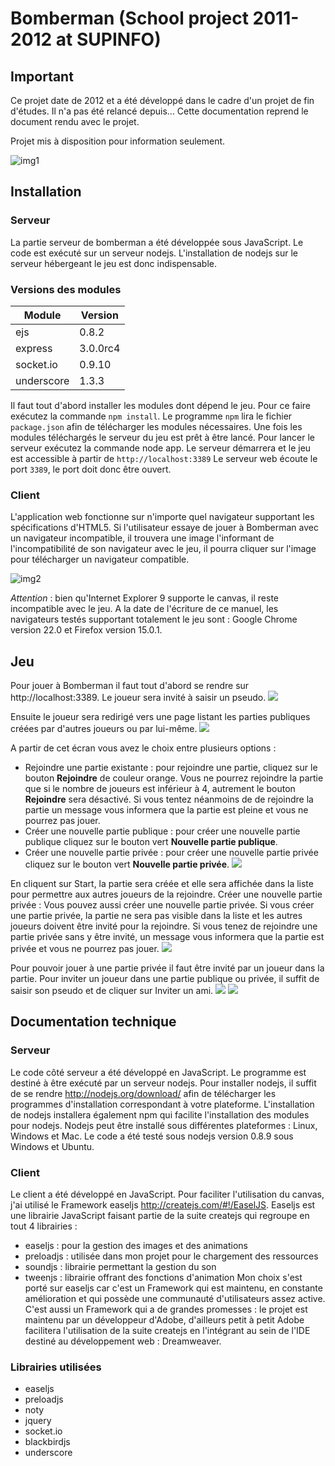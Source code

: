 # Bomberman (School project 2011-2012 at SUPINFO)

## Important
Ce projet date de 2012 et a été développé dans le cadre d'un projet de fin d'études. Il n'a pas été relancé depuis...
Cette documentation reprend le document rendu avec le projet.

Projet mis à disposition pour information seulement.

![img1](./doc/game.jpg)

## Installation

### Serveur
La partie serveur de bomberman a été développée sous JavaScript. Le code est exécuté sur un serveur nodejs. L'installation de nodejs sur le serveur hébergeant le jeu est donc indispensable.

### Versions des modules
| Module     | Version  |
| ---------  | -------- |
| ejs        | 0.8.2    |
| express    | 3.0.0rc4 |
| socket.io  | 0.9.10   |
| underscore | 1.3.3    |

Il faut tout d'abord installer les modules dont dépend le jeu. Pour ce faire exécutez la commande `npm install`. Le programme `npm` lira le fichier `package.json` afin de télécharger les modules nécessaires. Une fois les modules téléchargés le serveur du jeu est prêt à être lancé.
Pour lancer le serveur exécutez la commande node app.
Le serveur démarrera et le jeu est accessible à partir de `http://localhost:3389`
Le serveur web écoute le port `3389`, le port doit donc être ouvert.

### Client
L'application web fonctionne sur n'importe quel navigateur supportant les spécifications d'HTML5.
Si l'utilisateur essaye de jouer à Bomberman avec un navigateur incompatible, il trouvera une image l'informant de l'incompatibilité de son navigateur avec le jeu, il pourra cliquer sur l'image pour télécharger un navigateur compatible.

![img2](./doc/browser.jpg)

*Attention* : bien qu'Internet Explorer 9 supporte le canvas, il reste incompatible avec le jeu.
A la date de l'écriture de ce manuel, les navigateurs testés supportant totalement le jeu sont : Google Chrome version 22.0 et Firefox version 15.0.1.

## Jeu

Pour jouer à Bomberman il faut tout d'abord se rendre sur http://localhost:3389. Le joueur sera invité à saisir un pseudo.
![](./doc/scr1.jpg)

Ensuite le joueur sera redirigé vers une page listant les parties publiques créées par d'autres joueurs ou par lui-même.
![](./doc/scr2.jpg)

A partir de cet écran vous avez le choix entre plusieurs options :
- Rejoindre une partie existante : pour rejoindre une partie, cliquez sur le bouton **Rejoindre** de couleur orange. Vous ne pourrez rejoindre la partie que si le nombre de joueurs est inférieur à 4, autrement le bouton **Rejoindre** sera désactivé. Si vous tentez néanmoins de de rejoindre la partie un message vous informera que la partie est pleine et vous ne pourrez pas jouer.
- Créer une nouvelle partie publique : pour créer une nouvelle partie publique cliquez sur le bouton vert **Nouvelle partie publique**.
- Créer une nouvelle partie privée : pour créer une nouvelle partie privée cliquez sur le bouton vert **Nouvelle partie privée**.
![](./doc/scr3.jpg)

En cliquent sur Start, la partie sera créée et elle sera affichée dans la liste pour permettre aux autres joueurs de la rejoindre.
Créer une nouvelle partie privée : Vous pouvez aussi créer une nouvelle partie privée. Si vous créer une partie privée, la partie ne sera pas visible dans la liste et les autres joueurs doivent être invité pour la rejoindre. Si vous tenez de rejoindre une partie privée sans y être invité, un message vous informera que la partie est privée et vous ne pourrez pas jouer.
![](./doc/scr4.jpg)

Pour pouvoir jouer à une partie privée il faut être invité par un joueur dans la partie. Pour inviter un joueur dans une partie publique ou privée, il suffit de saisir son pseudo et de cliquer sur Inviter un ami.
![](./doc/scr5.jpg)
![](./doc/scr6.jpg)

## Documentation technique

### Serveur
Le code côté serveur a été développé en JavaScript. Le programme est destiné à être exécuté par un serveur nodejs.
Pour installer nodejs, il suffit de se rendre http://nodejs.org/download/ afin de télécharger les programmes d'installation correspondant à votre plateforme. L'installation de nodejs installera également npm qui facilite l'installation des modules pour nodejs.
Nodejs peut être installé sous différentes plateformes : Linux, Windows et Mac.
Le code a été testé sous nodejs version 0.8.9 sous Windows et Ubuntu.

### Client
Le client a été développé en JavaScript.
Pour faciliter l'utilisation du canvas, j'ai utilisé le Framework easeljs http://createjs.com/#!/EaselJS.
Easeljs est une librairie JavaScript faisant partie de la suite createjs qui regroupe en tout 4 librairies :
- easeljs : pour la gestion des images et des animations
- preloadjs : utilisée dans mon projet pour le chargement des ressources
- soundjs : librairie permettant la gestion du son
- tweenjs : librairie offrant des fonctions d'animation
Mon choix s'est porté sur easeljs car c'est un Framework qui est maintenu, en constante amélioration et qui possède une communauté d'utilisateurs assez active. C'est aussi un Framework qui a de grandes promesses : le projet est maintenu par un développeur d'Adobe, d'ailleurs petit à petit Adobe facilitera l'utilisation de la suite createjs en l'intégrant au sein de l'IDE destiné au développement web : Dreamweaver.
### Librairies utilisées
- easeljs
- preloadjs
- noty
- jquery
- socket.io
- blackbirdjs
- underscore